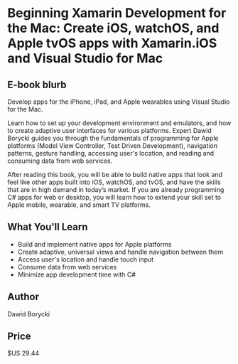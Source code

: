 # Beginning Xamarin Development for the Mac: Create iOS, watchOS, and Apple tvOS apps with Xamarin.iOS and Visual Studio for Mac

## E-book blurb

Develop apps for the iPhone, iPad, and Apple wearables using Visual Studio for the Mac. 

Learn how to set up your development environment and emulators, and how to create adaptive user interfaces for various platforms. Expert Dawid Borycki guides you through the fundamentals of programming for Apple platforms (Model View Controller, Test Driven Development), navigation patterns, gesture handling, accessing user's location, and reading and consuming data from web services.

After reading this book, you will be able to build native apps that look and feel like other apps built into iOS, watchOS, and tvOS, and have the skills that are in high demand in today’s market. If you are already programming C# apps for web or desktop, you will learn how to extend your skill set to Apple mobile, wearable, and smart TV platforms. 

## What You'll Learn

* Build and implement native apps for Apple platforms
* Create adaptive, universal views and handle navigation between them
* Access user's location and handle touch input
* Consume data from web services
* Minimize app development time with C#

## Author

Dawid Borycki

## Price

$US 29.44
